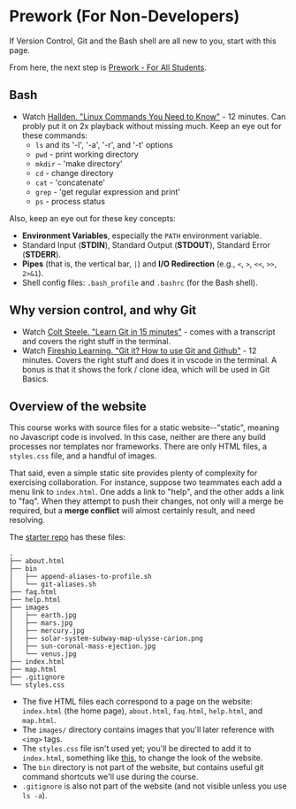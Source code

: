 # Prework (For Non-Developers)

If Version Control, Git and the Bash shell are all new to you, start with this page.

From here, the next step is [Prework - For All Students](./prework.md).

## Bash
- Watch [Hallden. "Linux Commands You Need to Know"](https://www.youtube.com/watch?v=J2zquYPJbWY) - 12 minutes.  Can probly put it on 2x playback without missing much.  Keep an eye out for these commands:
    - `ls` and its '-l', '-a', '-r', and '-t' options
    - `pwd` - print working directory
    - `mkdir` - 'make directory'
    - `cd`  - change directory
    - `cat` - 'concatenate'
    - `grep` - 'get regular expression and print'
    - `ps` - process status

Also, keep an eye out for these key concepts:
- **Environment Variables**, especially the `PATH` environment variable.
- Standard Input (**STDIN**), Standard Output (**STDOUT**), Standard Error (**STDERR**).
- **Pipes** (that is, the vertical bar, `|`) and **I/O Redirection** (e.g., `<`, `>`, `<<`, `>>`, `2>&1`).
- Shell config files: `.bash_profile` and `.bashrc` (for the Bash shell).


## Why version control, and why Git
- Watch [Colt Steele. "Learn Git in 15 minutes"](https://www.youtube.com/watch?v=USjZcfj8yxE) - comes with a transcript and covers the right stuff in the terminal.
- Watch [Fireship Learning. "Git it? How to use Git and Github"](https://www.youtube.com/watch?v=HkdAHXoRtos) - 12 minutes. Covers the right stuff and does it in vscode in the terminal. A bonus is that it shows the fork / clone idea, which will be used in Git Basics.

## Overview of the website

This course works with source files for a static website--"static", meaning no Javascript code is involved.  In this case, neither are there any build processes nor templates nor frameworks.  There are only HTML files, a `styles.css` file, and a handful of images.

That said, even a simple static site provides plenty of complexity for exercising collaboration.  For instance, suppose two teammates each add a menu link to `index.html`.  One adds a link to "help", and the other adds a link to "faq".  When they attempt to push their changes, not only will a merge be required, but a **merge conflict** will almost certainly result, and need resolving. 

The [starter repo](https://github.com/walquis/git-basics-starter-repo) has these files:
```
.
├── about.html
├── bin
│   ├── append-aliases-to-profile.sh
│   └── git-aliases.sh
├── faq.html
├── help.html
├── images
│   ├── earth.jpg
│   ├── mars.jpg
│   ├── mercury.jpg
│   ├── solar-system-subway-map-ulysse-carion.png
│   ├── sun-coronal-mass-ejection.jpg
│   └── venus.jpg
├── index.html
├── map.html
├── .gitignore
└── styles.css
```
- The five HTML files each correspond to a page on the website: `index.html` (the home page), `about.html`, `faq.html`, `help.html`, and `map.html`.
- The `images/` directory contains images that you'll later reference with `<img>` tags.
- The `styles.css` file isn't used yet; you'll be directed to add it to `index.html`, something like [this](https://github.com/walquis/git-basics-sample-project-repo/commit/da56c38e92e62408c1affd6c71e19ff87f0d93b6), to change the look of the website.
- The `bin` directory is not part of the website, but contains useful git command shortcuts we'll use during the course.
- `.gitignore` is also not part of the website (and not visible unless you use `ls -a`).
